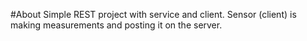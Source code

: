 #About
Simple REST project with service and client. Sensor (client) is making measurements and posting it on the server.
